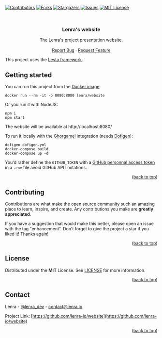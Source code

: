 <div id="top"></div>
<!--
*** This README was created with https://github.com/othneildrew/Best-README-Template
-->



<!-- PROJECT SHIELDS -->
[![Contributors][contributors-shield]][contributors-url]
[![Forks][forks-shield]][forks-url]
[![Stargazers][stars-shield]][stars-url]
[![Issues][issues-shield]][issues-url]
[![MIT License][license-shield]][license-url]



<!-- PROJECT LOGO -->
<br />
<div align="center">

<h3 align="center">Lenra's website</h3>

  <p align="center">
    The Lenra's project presentation website.
    <br />
    <br />
    <a href="https://github.com/lenra-io/website/issues">Report Bug</a>
    ·
    <a href="https://github.com/lenra-io/website/issues">Request Feature</a>
  </p>
</div>

This project uses the [Lesta framework](https://github.com/lenra-io/lesta).


<!-- GETTING STARTED -->

## Getting started

You can run this project from the [Docker image](https://hub.docker.com/r/lenra/website):
```console
docker run --rm -it -p 8080:8080 lenra/website
```

Or you run it with NodeJS:
```console
npm i
npm start
```

The website will be available at http://localhost:8080/

To run it locally with the [Ghorgamel](https://github.com/lenra-io/ghorgamel) integration (needs [Dofigen](https://github.com/lenra-io/dofigen)):
```console
dofigen dofigen.yml
docker-compose build
docker-compose up -d
```

You'd rather define the `GITHUB_TOKEN` with a [GitHub personnal access token](https://docs.github.com/en/enterprise-server@3.4/authentication/keeping-your-account-and-data-secure/creating-a-personal-access-token) in a `.env` file avoid GitHub API limitations.

<p align="right">(<a href="#top">back to top</a>)</p>


<!-- CONTRIBUTING -->
## Contributing

Contributions are what make the open source community such an amazing place to learn, inspire, and create. Any contributions you make are **greatly appreciated**.

If you have a suggestion that would make this better, please open an issue with the tag "enhancement".
Don't forget to give the project a star if you liked it! Thanks again!

<p align="right">(<a href="#top">back to top</a>)</p>



<!-- LICENSE -->
## License

Distributed under the **MIT** License. See [LICENSE](./LICENSE) for more information.

<p align="right">(<a href="#top">back to top</a>)</p>



<!-- CONTACT -->
## Contact

Lenra - [@lenra_dev](https://twitter.com/lenra_dev) - contact@lenra.io

Project Link: [https://github.com/lenra-io/website](https://github.com/lenra-io/website)

<p align="right">(<a href="#top">back to top</a>)</p>


<!-- MARKDOWN LINKS & IMAGES -->
<!-- https://www.markdownguide.org/basic-syntax/#reference-style-links -->
[contributors-shield]: https://img.shields.io/github/contributors/lenra-io/website.svg?style=for-the-badge
[contributors-url]: https://github.com/lenra-io/website/graphs/contributors
[forks-shield]: https://img.shields.io/github/forks/lenra-io/website.svg?style=for-the-badge
[forks-url]: https://github.com/lenra-io/website/network/members
[stars-shield]: https://img.shields.io/github/stars/lenra-io/website.svg?style=for-the-badge
[stars-url]: https://github.com/lenra-io/website/stargazers
[issues-shield]: https://img.shields.io/github/issues/lenra-io/website.svg?style=for-the-badge
[issues-url]: https://github.com/lenra-io/website/issues
[license-shield]: https://img.shields.io/github/license/lenra-io/website.svg?style=for-the-badge
[license-url]: https://github.com/lenra-io/website/blob/master/LICENSE
